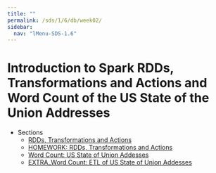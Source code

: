 ```yaml
---
title: ""
permalink: /sds/1/6/db/week02/
sidebar:
  nav: "lMenu-SDS-1.6"
---
```


Introduction to Spark RDDs, Transformations and Actions and Word Count of the US State of the Union Addresses
=======

* Sections
   * [RDDs, Transformations and Actions](02_SparkEssentials/004_RDDsTransformationsActions/)
   * [HOMEWORK: RDDs, Transformations and Actions](02_SparkEssentials/005_RDDsTransformationsActionsHOMEWORK/)
   * [Word Count: US State of Union Addesses](03_WordCount/006_WordCount/)
   * [EXTRA_Word Count: ETL of US State of Union Addesses](../xtraResources/sdsDatasets/scraperUSStateofUnionAddresses/)

